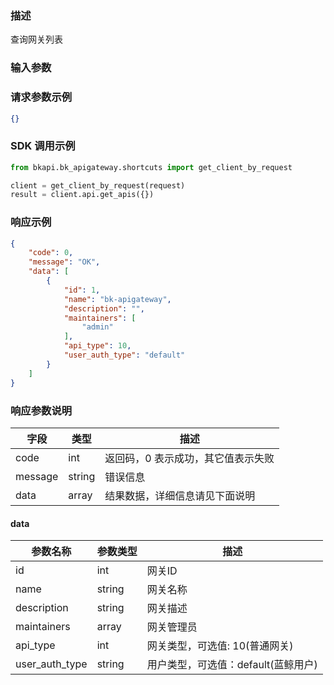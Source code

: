 ### 描述

查询网关列表


### 输入参数

### 请求参数示例

```json
{}
```

### SDK 调用示例

```python
from bkapi.bk_apigateway.shortcuts import get_client_by_request

client = get_client_by_request(request)
result = client.api.get_apis({})
```


### 响应示例

```json
{
    "code": 0,
    "message": "OK",
    "data": [
        {
            "id": 1,
            "name": "bk-apigateway",
            "description": "",
            "maintainers": [
                "admin"
            ],
            "api_type": 10,
            "user_auth_type": "default"
        }
    ]
}
```

### 响应参数说明

| 字段    | 类型   | 描述                               |
| ------- | ------ | ---------------------------------- |
| code    | int    | 返回码，0 表示成功，其它值表示失败 |
| message | string | 错误信息                           |
| data    | array  | 结果数据，详细信息请见下面说明     |

#### data

| 参数名称       | 参数类型 | 描述                                |
| -------------- | -------- | ----------------------------------- |
| id             | int      | 网关ID                              |
| name           | string   | 网关名称                            |
| description    | string   | 网关描述                            |
| maintainers    | array    | 网关管理员                          |
| api_type       | int      | 网关类型，可选值: 10(普通网关)      |
| user_auth_type | string   | 用户类型，可选值：default(蓝鲸用户) |
